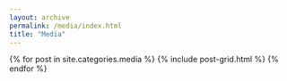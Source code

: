 ```yaml
---
layout: archive
permalink: /media/index.html
title: "Media"
---
```


<div class="tiles">
{% for post in site.categories.media %}
  {% include post-grid.html %}
{% endfor %}
</div><!-- /.tiles -->